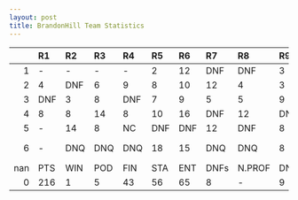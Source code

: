 ```yaml
---
layout: post 
title: BrandonHill Team Statistics
--- 
```


|     | R1   | R2   | R3   | R4   | R5   | R6   | R7   | R8     | R9   | R10   | R11   | R12   | Points   | Pos          |
|----:|:-----|:-----|:-----|:-----|:-----|:-----|:-----|:-------|:-----|:------|:------|:------|:---------|:-------------|
|   1 | -    | -    | -    | -    | 2    | 12   | DNF  | DNF    | 3    | 12    | 7     | 1     | 60.0     | 6.0          |
|   2 | 4    | DNF  | 6    | 9    | 8    | 10   | 12   | 4      | 3    | 11    | 6     | 11    | 63.0     | 5.0          |
|   3 | DNF  | 3    | 8    | DNF  | 7    | 9    | 5    | 5      | 9    | DNF   | 5     | 5     | 13.0     | 11.0         |
|   4 | 8    | 8    | 14   | 8    | 10   | 16   | DNF  | 12     | DNQ  | DNF   | DNQ   | 15    | 6.0      | 12.0         |
|   5 | -    | 14   | 8    | NC   | DNF  | DNF  | 12   | DNF    | 8    | DNF   | 14    | 14    | 3.0      | 16.0         |
|   6 | -    | DNQ  | DNQ  | DNQ  | 18   | 15   | DNQ  | DNQ    | 8    | DNQ   | DNQ   | -     | 6.0      | Brandon Hill |
| nan | PTS  | WIN  | POD  | FIN  | STA  | ENT  | DNFs | N.PROF | DNQ  | %FIN  | PPR   | BST   | CHA      | RNK          |
|   0 | 216  | 1    | 5    | 43   | 56   | 65   | 8    | -      | 9    | 76.8  | 3.32  | 1     | 0        | 8            |